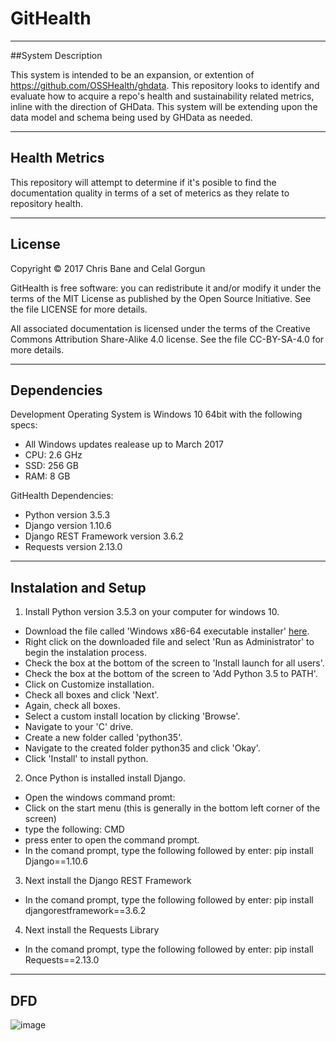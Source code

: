 # GitHealth
---
##System Description

This system is intended to be an expansion, or extention of https://github.com/OSSHealth/ghdata. This repository looks to identify and evaluate how to acquire a repo's health and sustainability related metrics, inline with the direction of GHData. This system will be extending upon the data model and schema being used by GHData as needed.

---
## Health Metrics

This repository will attempt to determine if it's posible to find the documentation quality in terms of a set of meterics as they relate to repository health.

---
## License

Copyright © 2017 Chris Bane and Celal Gorgun

GitHealth is free software: you can redistribute it and/or modify it under the terms of the MIT License as published by the Open Source Initiative. See the file LICENSE for more details.

All associated documentation is licensed under the terms of the Creative Commons Attribution Share-Alike 4.0 license. See the file CC-BY-SA-4.0 for more details.

---
## Dependencies

Development Operating System is Windows 10 64bit with the following specs:
- All Windows updates realease up to March 2017  
- CPU: 2.6 GHz
- SSD: 256 GB
- RAM: 8 GB

GitHealth Dependencies:
- Python version 3.5.3
- Django version 1.10.6
- Django REST Framework version 3.6.2
- Requests version 2.13.0

---
## Instalation and Setup

1. Install Python version 3.5.3 on your computer for windows 10.
 - Download the file called 'Windows x86-64 executable installer' [here](https://www.python.org/downloads/release/python-353/).
 - Right click on the downloaded file and select 'Run as Administrator' to begin the instalation process.
 - Check the box at the bottom of the screen to 'Install launch for all users'.
 - Check the box at the bottom of the screen to 'Add Python 3.5 to PATH'.
 - Click on Customize installation.
 - Check all boxes and click 'Next'.
 - Again, check all boxes.
 - Select a custom install location by clicking 'Browse'.
 - Navigate to your 'C' drive.
 - Create a new folder called 'python35'.
 - Navigate to the created folder python35 and click 'Okay'.
 - Click 'Install' to install python.
2. Once Python is installed install Django.
 - Open the windows command promt:
  - Click on the start menu (this is generally in the bottom left corner of the screen)
  - type the following: CMD
  - press enter to open the command prompt.
 - In the comand prompt, type the following followed by enter: pip install Django==1.10.6
3. Next install the Django REST Framework
 - In the comand prompt, type the following followed by enter: pip install djangorestframework==3.6.2
4. Next install the Requests Library
 - In the comand prompt, type the following followed by enter: pip install Requests==2.13.0

---
## DFD

![image](https://cloud.githubusercontent.com/assets/14626151/24373759/0832f1f8-12f8-11e7-82cd-ccbee2c48da8.png)

